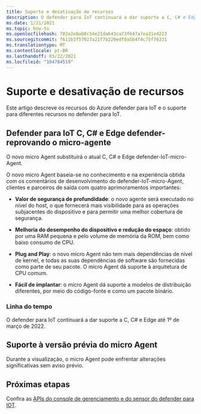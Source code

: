 ```yaml
---
title: Suporte e desativação de recursos
description: O defender para IoT continuará a dar suporte a C, C# e Edge até 1º de março de 2022.
ms.date: 1/21/2021
ms.topic: how-to
ms.openlocfilehash: 782e2e8ab0c54e21da643ca73f647a7ea21e4223
ms.sourcegitcommit: f611b3f57027a21f7b229edf8a5b4f4c75f76331
ms.translationtype: MT
ms.contentlocale: pt-BR
ms.lasthandoff: 03/22/2021
ms.locfileid: "104784519"
---
```

# <a name="feature-support-and-retirement"></a>Suporte e desativação de recursos

Este artigo descreve os recursos do Azure defender para IoT e o suporte para diferentes recursos no defender para IoT.

## <a name="defender-for-iot-c-c-and-edge-defender-iot-micro-agent-deprecation"></a>Defender para IoT C, C# e Edge defender-reprovando o micro-agente

O novo micro Agent substituirá o atual C, C# e Edge defender-IoT-micro-Agent.  

O novo micro Agent baseia-se no conhecimento e na experiência obtida com os comentários de desenvolvimento do defender-IoT-micro-Agent, clientes e parceiros de saída com quatro aprimoramentos importantes: 

- **Valor de segurança de profundidade**: o novo agente será executado no nível do host, o que fornecerá mais visibilidade para as operações subjacentes do dispositivo e para permitir uma melhor cobertura de segurança.

- **Melhoria do desempenho do dispositivo e redução do espaço**: obtido por uma RAM pequena e pelo volume de memória da ROM, bem como baixo consumo de CPU.  

- **Plug and Play**: o novo micro Agent não tem mais dependências de nível de kernel, e todas as suas dependências de software são fornecidas como parte de seu pacote. O micro Agent dá suporte à arquitetura de CPU comum.

- **Fácil de implantar**: o micro Agent dá suporte a modelos de distribuição diferentes, por meio do código-fonte e como um pacote binário. 

### <a name="timeline"></a>Linha do tempo 

O defender para IoT continuará a dar suporte a C, C# e Edge até 1º de março de 2022. 

## <a name="micro-agent-preview-support"></a>Suporte à versão prévia do micro Agent

Durante a visualização, o micro Agent pode enfrentar alterações significativas sem aviso prévio.

## <a name="next-steps"></a>Próximas etapas

Confira as [APIs do console de gerenciamento e do sensor do defender para IOT](references-work-with-defender-for-iot-apis.md).